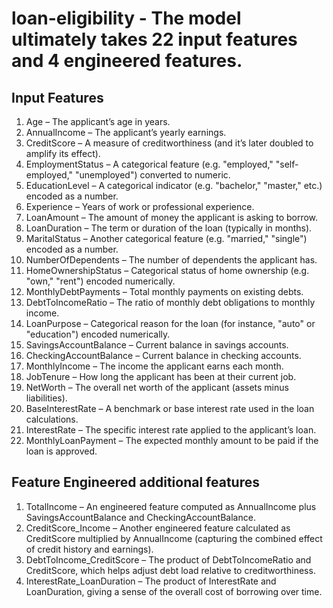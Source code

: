 # loan-eligibility - The model ultimately takes 22 input features and 4 engineered features.

## Input Features
1. Age – The applicant’s age in years.  
2. AnnualIncome – The applicant’s yearly earnings.  
3. CreditScore – A measure of creditworthiness (and it’s later doubled to amplify its effect).  
4. EmploymentStatus – A categorical feature (e.g. "employed," "self-employed," "unemployed") converted to numeric.  
5. EducationLevel – A categorical indicator (e.g. "bachelor," "master," etc.) encoded as a number.  
6. Experience – Years of work or professional experience.  
7. LoanAmount – The amount of money the applicant is asking to borrow.  
8. LoanDuration – The term or duration of the loan (typically in months).  
9. MaritalStatus – Another categorical feature (e.g. "married," "single") encoded as a number.  
10. NumberOfDependents – The number of dependents the applicant has.  
11. HomeOwnershipStatus – Categorical status of home ownership (e.g. "own," "rent") encoded numerically.  
12. MonthlyDebtPayments – Total monthly payments on existing debts.  
13. DebtToIncomeRatio – The ratio of monthly debt obligations to monthly income.  
14. LoanPurpose – Categorical reason for the loan (for instance, "auto" or "education") encoded numerically.  
15. SavingsAccountBalance – Current balance in savings accounts.  
16. CheckingAccountBalance – Current balance in checking accounts.  
17. MonthlyIncome – The income the applicant earns each month.  
18. JobTenure – How long the applicant has been at their current job.  
19. NetWorth – The overall net worth of the applicant (assets minus liabilities).  
20. BaseInterestRate – A benchmark or base interest rate used in the loan calculations.  
21. InterestRate – The specific interest rate applied to the applicant’s loan.  
22. MonthlyLoanPayment – The expected monthly amount to be paid if the loan is approved.  

## Feature Engineered additional features
1. TotalIncome – An engineered feature computed as AnnualIncome plus SavingsAccountBalance and CheckingAccountBalance.  
2. CreditScore_Income – Another engineered feature calculated as CreditScore multiplied by AnnualIncome (capturing the combined effect of credit history and earnings).  
3. DebtToIncome_CreditScore – The product of DebtToIncomeRatio and CreditScore, which helps adjust debt load relative to creditworthiness.  
4. InterestRate_LoanDuration – The product of InterestRate and LoanDuration, giving a sense of the overall cost of borrowing over time.
